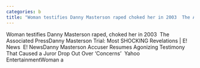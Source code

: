 ```yaml
---
categories: b
title: "Woman testifies Danny Masterson raped choked her in 2003  The Associated Press"
---
```

Woman testifies Danny Masterson raped, choked her in 2003&nbsp;&nbsp;The Associated PressDanny Masterson Trial: Most SHOCKING Revelations | E! News&nbsp;&nbsp;E! NewsDanny Masterson Accuser Resumes Agonizing Testimony That Caused a Juror Drop Out Over ‘Concerns’&nbsp;&nbsp;Yahoo EntertainmentWoman a